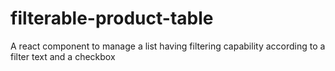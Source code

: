 # filterable-product-table
A react component to manage a list having filtering capability according to a filter text and a checkbox
